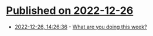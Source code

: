 # [Published on 2022-12-26](index.md)

* [2022-12-26, 14:26:36](https://lobste.rs/s/bpogx0/what_are_you_doing_this_week) - [What are you doing this week?](https://lobste.rs/s/bpogx0/what_are_you_doing_this_week)
